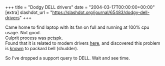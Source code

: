 +++
title = "Dodgy DELL drivers"
date = "2004-03-17T00:00:00+00:00"
[extra]
slashdot_url = "https://slashdot.org/journal/65483/dodgy-dell-drivers"
+++

<p>Came home to find laptop with its fan on full and running at 100% cpu usage. Not good.<br>Culprit process was pctspk.<br>Found that it is related to modem drivers <a href="http://www.liutilities.com/products/wintaskspro/processlibrary/pctspk/">here</a>, and discovered this problem is <a href="http://support.packardbell.dk/pri/index.php?PibItemNr=topic_01895">known</a> to packard bell (shudder).</p>
<p>So I've dropped a support query to DELL. Wait and see time.</p>

